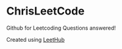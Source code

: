 # ChrisLeetCode
Github for Leetcoding Questions answered!

Created using [LeetHub](https://github.com/QasimWani/LeetHub)
